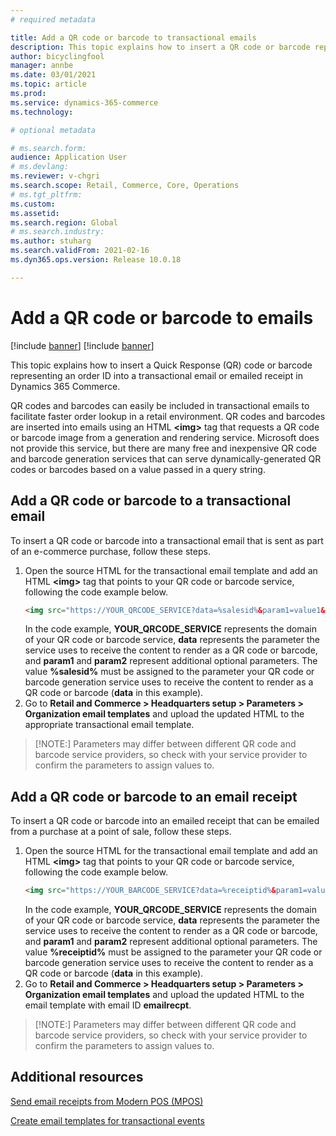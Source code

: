 ```yaml
---
# required metadata

title: Add a QR code or barcode to transactional emails
description: This topic explains how to insert a QR code or barcode representing an order ID into a transactional email or emailed receipt in Dynamics 365 Commerce.
author: bicyclingfool
manager: annbe
ms.date: 03/01/2021
ms.topic: article
ms.prod: 
ms.service: dynamics-365-commerce
ms.technology: 

# optional metadata

# ms.search.form: 
audience: Application User
# ms.devlang: 
ms.reviewer: v-chgri
ms.search.scope: Retail, Commerce, Core, Operations
# ms.tgt_pltfrm: 
ms.custom: 
ms.assetid: 
ms.search.region: Global
# ms.search.industry: 
ms.author: stuharg
ms.search.validFrom: 2021-02-16
ms.dyn365.ops.version: Release 10.0.18

---
```


# Add a QR code or barcode to emails

[!include [banner](includes/banner.md)]
[!include [banner](includes/preview-banner.md)]

This topic explains how to insert a Quick Response (QR) code or barcode representing an order ID into a transactional email or emailed receipt in Dynamics 365 Commerce.

QR codes and barcodes can easily be included in transactional emails to facilitate faster order lookup in a retail environment. QR codes and barcodes are inserted into emails using an HTML **\<img\>** tag that requests a QR code or barcode image from a generation and rendering service. Microsoft does not provide this service, but there are many free and inexpensive QR code and barcode generation services that can serve dynamically-generated QR codes or barcodes based on a value passed in a query string. 

## Add a QR code or barcode to a transactional email

To insert a QR code or barcode into a transactional email that is sent as part of an e-commerce purchase, follow these steps.

1. Open the source HTML for the transactional email template and add an HTML **\<img\>** tag that points to your QR code or barcode service, following the code example below. 
    ```HTML
    <img src="https://YOUR_QRCODE_SERVICE?data=%salesid%&param1=value1&param2=value2" alt="%salesid%" />
    ```
    In the code example, **YOUR_QRCODE_SERVICE** represents the domain of your QR code or barcode service, **data** represents the parameter the service uses to receive the content to render as a QR code or barcode, and **param1** and **param2** represent additional optional parameters. The value **%salesid%** must be assigned to the parameter your QR code or barcode generation service uses to receive the content to render as a QR code or barcode (**data** in this example).    
1. Go to **Retail and Commerce \> Headquarters setup \> Parameters \> Organization email templates** and upload the updated HTML to the appropriate transactional email template.

> [!NOTE:]
> Parameters may differ between different QR code and barcode service providers, so check with your service provider to confirm the parameters to assign values to.

## Add a QR code or barcode to an email receipt

To insert a QR code or barcode into an emailed receipt that can be emailed from a purchase at a point of sale, follow these steps.

1. Open the source HTML for the transactional email template and add an HTML **\<img\>** tag that points to your QR code or barcode service, following the code example below. 
    ```HTML
    <img src="https://YOUR_BARCODE_SERVICE?data=%receiptid%&param1=value1&param2=value2" alt="%receiptid%" />
    ```
    In the code example, **YOUR_QRCODE_SERVICE** represents the domain of your QR code or barcode service, **data** represents the parameter the service uses to receive the content to render as a QR code or barcode, and **param1** and **param2** represent additional optional parameters. The value **%receiptid%** must be assigned to the parameter your QR code or barcode generation service uses to receive the content to render as a QR code or barcode (**data** in this example). 
1. Go to **Retail and Commerce \> Headquarters setup \> Parameters \> Organization email templates** and upload the updated HTML to the email template with email ID **emailrecpt**.
    
> [!NOTE:]
> Parameters may differ between different QR code and barcode service providers, so check with your service provider to confirm the parameters to assign values to.

## Additional resources

[Send email receipts from Modern POS (MPOS)](email-receipts.md)

[Create email templates for transactional events](email-templates-transactions.md)
